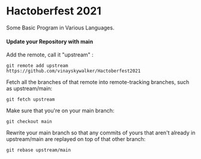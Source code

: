 # Hactoberfest 2021
Some Basic Program in Various Languages.


#### Update your Repository with main

Add the remote, call it "upstream" :

``` git remote add upstream https://github.com/vinayskywalker/Hactoberfest2021  ```

 Fetch all the branches of that remote into remote-tracking branches,
 such as upstream/main:

``` git fetch upstream ```

Make sure that you're on your main branch:

``` git checkout main ```

Rewrite your main branch so that any commits of yours that
aren't already in upstream/main are replayed on top of that
other branch:

``` git rebase upstream/main ```


